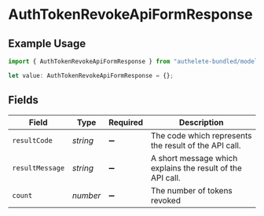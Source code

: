 # AuthTokenRevokeApiFormResponse

## Example Usage

```typescript
import { AuthTokenRevokeApiFormResponse } from "authelete-bundled/models/operations";

let value: AuthTokenRevokeApiFormResponse = {};
```

## Fields

| Field                                                      | Type                                                       | Required                                                   | Description                                                |
| ---------------------------------------------------------- | ---------------------------------------------------------- | ---------------------------------------------------------- | ---------------------------------------------------------- |
| `resultCode`                                               | *string*                                                   | :heavy_minus_sign:                                         | The code which represents the result of the API call.      |
| `resultMessage`                                            | *string*                                                   | :heavy_minus_sign:                                         | A short message which explains the result of the API call. |
| `count`                                                    | *number*                                                   | :heavy_minus_sign:                                         | The number of tokens revoked                               |